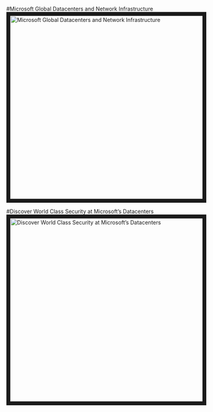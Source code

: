 #Microsoft Global Datacenters and Network Infrastructure  
<a href="http://www.youtube.com/watch?feature=player_embedded&v=bqZrejosqWU" target="_blank"><img src="http://img.youtube.com/vi/bqZrejosqWU/0.jpg" alt="Microsoft Global Datacenters and Network Infrastructure" width="640" height="480" border="10" /></a>

#Discover World Class Security at Microsoft’s Datacenters  
<a href="http://www.youtube.com/watch?feature=player_embedded&v=r1cyTL8JqRg" target="_blank"><img src="http://img.youtube.com/vi/r1cyTL8JqRg/0.jpg" alt="Discover World Class Security at Microsoft’s Datacenters" width="640" height="480" border="10" /></a>
